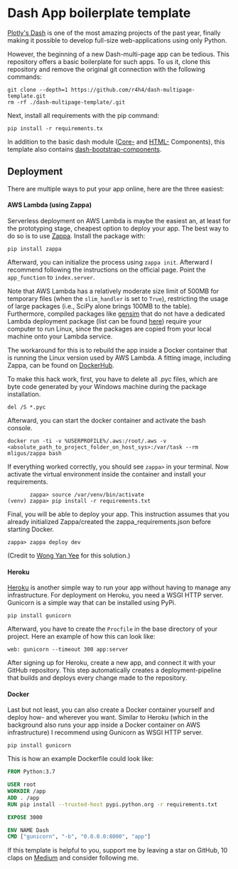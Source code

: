# Dash App boilerplate template
[Plotly's Dash](https://github.com/plotly/dash) is one of 
the most amazing projects of the past year, finally making it possible
to develop full-size web-applications using only Python.

However, the beginning of a new Dash-multi-page app can be tedious. 
This repository offers a basic boilerplate for such apps. To us it, 
clone this repository and remove the original git connection with the following commands:
``` git-clone-command
git clone --depth=1 https://github.com/r4h4/dash-multipage-template.git
rm -rf ./dash-multipage-template/.git
```
Next, install all requirements with the pip command:
```install-packages
pip install -r requirements.tx
```
In addition to the basic dash module 
([Core-](https://dash.plot.ly/dash-core-components) 
and [HTML-](https://dash.plot.ly/dash-html-components) Components), 
this template also contains [dash-bootstrap-components](https://dash-bootstrap-components.opensource.faculty.ai/).

## Deployment
There are multiple ways to put your app online, here are the three 
easiest:
#### AWS Lambda (using Zappa)
Serverless deployment on AWS Lambda is maybe the easiest an, at least for the prototyping stage, cheapest option to deploy your app. The best way to do so is to use [Zappa](https://github.com/Miserlou/Zappa). 
Install the package with:
```install-zappa
pip install zappa
```
Afterward, you can initialize the process using `zappa init`. Afterward 
 I recommend following the instructions on the official page. 
 Point the `app_function` to `index.server`.
 
Note that AWS Lambda has a relatively moderate size limit of 500MB 
for temporary files (when the `slim_handler` is set to `True`), 
restricting the usage of large packages (i.e., SciPy alone brings 
100MB to the table). Furthermore, compiled packages like [gensim](https://github.com/RaRe-Technologies/gensim)
that do not have a dedicated Lambda deployment package (list 
can be found [here](https://github.com/Miserlou/lambda-packages)) 
require your computer to run Linux, since the packages are 
copied from your local machine onto your Lambda service. 

The workaround for this is to rebuild the app inside a Docker container that is running the Linux version used by AWS Lambda. A fitting image,
including Zappa, can be found on [DockerHub](https://hub.docker.com/r/mligus/zappa/dockerfile/).

To make this hack work, first, you have to delete all .pyc files, 
which are byte code generated by your Windows machine during the package installation.
```delete-pyc
del /S *.pyc
```
Afterward, you can start the docker container and activate the bash console.
```start-docker
docker run -ti -v %USERPROFILE%/.aws:/root/.aws -v <absolute_path_to_project_folder_on_host_sys>:/var/task --rm mligus/zappa bash
```
If everything worked correctly, you should see `zappa>` in your terminal. 
Now activate the virtual environment inside the container and install your requirements.
```install-recs
       zappa> source /var/venv/bin/activate
(venv) zappa> pip install -r requirements.txt
```
Final, you will be able to deploy your app. This instruction assumes that you already initialized Zappa/created the zappa_requirements.json before starting 
Docker.
```deploy-from-docker
zappa> zappa deploy dev
```
(Credit to [Wong Yan Yee](https://medium.com/@houdinisparks/how-i-build-an-authenticated-serverless-flask-api-with-zappa-and-docker-for-a-model-582fc48fa0e0) 
for this solution.)  
 
#### Heroku
[Heroku](https://www.heroku.com/) is another simple way to run your app without having to manage any infrastructure. For deployment on Heroku, you need a WSGI HTTP server. Gunicorn is a simple way that can be installed using PyPi.
```
pip install gunicorn
```
Afterward, you have to create the `Procfile` in the base directory of your project. Here an example of how this can look like:
```Procfile
web: gunicorn --timeout 300 app:server
```
After signing up for Heroku, create a new app, and connect it with your GitHub repository. This step automatically creates a deployment-pipeline that builds and deploys every change made to the repository.

#### Docker
Last but not least, you can also create a Docker container yourself and deploy how- and wherever you want. Similar to Heroku (which in the 
background also runs your app inside a Docker container on AWS 
infrastructure) I recommend using Gunicorn as WSGI HTTP server.
```
pip install gunicorn
```
This is how an example Dockerfile could look like:
```Dockerfile
FROM Python:3.7

USER root
WORKDIR /app
ADD . /app
RUN pip install --trusted-host pypi.python.org -r requirements.txt

EXPOSE 3000

ENV NAME Dash
CMD ["gunicorn", "-b", "0.0.0.0:8000", "app"]
```

If this template is helpful to you, support me by leaving a star 
on GitHub, 10 claps on [Medium](https://medium.com/@karsteneckhardt) and consider following me.